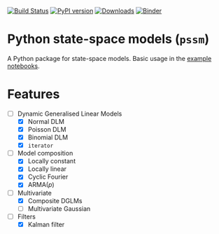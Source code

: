 [![Build Status](https://travis-ci.org/ruivieira/python-ssm.svg?branch=master)](https://travis-ci.org/ruivieira/python-ssm)
[![PyPI version](https://badge.fury.io/py/pssm.svg)](https://badge.fury.io/py/pssm)
[![Downloads](http://pepy.tech/badge/pssm)](http://pepy.tech/project/pssm)
[![Binder](https://mybinder.org/badge_logo.svg)](https://mybinder.org/v2/gh/ruivieira/python-ssm/master?filepath=docs%2Fstate_space_models.ipynb)
# Python state-space models (`pssm`)

A Python package for state-space models. Basic usage in the [example notebooks](docs/state_space_models.ipynb).

# Features

  - [ ] Dynamic Generalised Linear Models
     - [x] Normal DLM
     - [x] Poisson DLM
     - [x] Binomial DLM
     - [x] `iterator`
  - [ ] Model composition
     - [x] Locally constant
     - [x] Locally linear
     - [x] Cyclic Fourier
     - [x] ARMA(*p*)
  - [ ] Multivariate
     - [x] Composite DGLMs
     - [ ] Multivariate Gaussian
  - [ ] Filters
     - [x] Kalman filter 